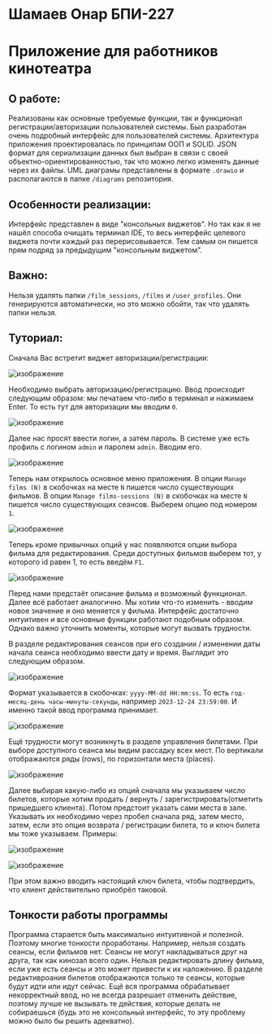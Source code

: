# Шамаев Онар БПИ-227
# Приложение для работников кинотеатра
## О работе:
Реализованы как основные требуемые функции, так и функционал регистрации/авторизации пользователей системы.
Был разработан очень подробный интерфейс для пользователей системы.
Архитектура приложения проектировалась по принципам ООП и SOLID.
JSON формат для сериализации данных был выбран в связи с своей объектно-ориентированностью, так что можно легко изменять данные через их файлы.
UML диаграмы представлены в формате `.drawio` и располагаются в папке `/diagrams` репозитория.
## Особенности реализации:
Интерфейс представлен в виде "консольных виджетов".
Но так как я не нашёл способа очищать терминал IDE, то весь интерфейс целевого виджета почти каждый раз перерисовывается.
Тем самым он пишется прям подряд за предыдущим "консольным виджетом".
## Важно:
Нельзя удалять папки `/film_sessions`, `/films` и `/user_profiles`. Они генерируются автоматически, но это можно обойти, так что удалять папки нельзя.
## Туториал:
Сначала Вас встретит виджет авторизации/регистрации:

![изображение](https://github.com/Enzhine/SD_PHW1/assets/52751569/28f27b51-3fe0-4bfa-ba68-59c674ec6473)

Необходимо выбрать авторизацию/регистрацию. Ввод происходит следующим образом: мы печатаем что-либо в терминал и нажимаем Enter. То есть тут для авторизации мы вводим `0`.

![изображение](https://github.com/Enzhine/SD_PHW1/assets/52751569/04436326-5446-485a-839c-09abb378f643)

Далее нас просят ввести логин, а затем пароль. В системе уже есть профиль с логином `admin` и паролем `admin`. Вводим его.

![изображение](https://github.com/Enzhine/SD_PHW1/assets/52751569/8756f726-e946-4b57-851b-398177a6cc83)

Теперь нам открылось основное меню приложения. В опции `Manage films (N)` в скобочках на месте `N` пишется число существующих фильмов. В опции `Manage films-sessions (N)` в скобочках на месте `N` пишется число существующих сеансов. Выберем опцию под номером `1`.

![изображение](https://github.com/Enzhine/SD_PHW1/assets/52751569/a85c5a9c-4a08-420b-ae89-a74c726d1bbd)

Теперь кроме привычных опций у нас появляются опции выбора фильма для редактирования. Среди доступных фильмов выберем тот, у которого id равен 1, то есть введём `F1`.

![изображение](https://github.com/Enzhine/SD_PHW1/assets/52751569/0ed90a70-3f39-4084-9c66-a68cbfcea752)

Перед нами предстаёт описание фильма и возможный функционал. Далее всё работает аналогично. Мы хотим что-то изменить - вводим новое значение и оно меняется у фильма. Интерфейс достаточно интуитивен и все основные функции работают подобным образом. Однако важно уточнить моменты, которые могут вызвать трудности.

В разделе редактирования сеансов при его создании / изменении даты начала сеанса необходимо ввести дату и время. Выглядит это следующим образом.

![изображение](https://github.com/Enzhine/SD_PHW1/assets/52751569/5398fe50-2610-4f46-ad04-4ef8d3e6927d)

Формат указывается в скобочках: `yyyy-MM-dd HH:mm:ss`. То есть `год-месяц-день часы-минуты-секунды`, например `2023-12-24 23:59:00`. И именно такой ввод программа принимает.

![изображение](https://github.com/Enzhine/SD_PHW1/assets/52751569/69ad978c-8038-44e0-b505-16d63deee836)

Ещё трудности могут возникнуть в разделе управления билетами. При выборе доступного сеанса мы видим рассадку всех мест. По вертикали отображаются ряды (rows), по горизонтали места (places).

![изображение](https://github.com/Enzhine/SD_PHW1/assets/52751569/0a02ec8c-6d3d-4e57-8cec-592ca0028587)

Далее выбирая какую-либо из опций сначала мы указываем число билетов, которые хотим продать / вернуть / зарегистрировать(отметить пришедшего клиента). Потом предстоит указать сами места в зале. Указывать их необходимо через пробел сначала ряд, затем место, затем, если это опция возврата / регистрации билета, то и ключ билета мы тоже указываем. Примеры:

![изображение](https://github.com/Enzhine/SD_PHW1/assets/52751569/775857cb-6540-49e4-b7ad-90cc2ff1817d)

![изображение](https://github.com/Enzhine/SD_PHW1/assets/52751569/c9c224ab-9f3a-434c-8b56-a7bb49db4495)

При этом важно вводить настоящий ключ билета, чтобы подтвердить, что клиент действительно приобрёл таковой.
## Тонкости работы программы
Программа старается быть максимально интуитивной и полезной. Поэтому многие тонкости проработаны. Например, нельзя создать сеансы, если фильмов нет. Сеансы не могут накладываться друг на друга, так как кинозал всего один. Нельзя редактировать длину фильма, если уже есть сеансы и это может привести к их наложению. В разделе редактивроания билетов отображаются только те сеансы, которые будут идти или идут сейчас. Ещё вся программа обрабатывает некорректный ввод, но не всегда разрешает отменить действие, поэтому лучше не вызывать те действия, которые делать не собираешься (будь это не консольный интерфейс, то эту проблему можно было бы решить адекватно).
